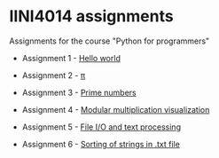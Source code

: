 # IINI4014 assignments
Assignments for the course "Python for programmers"

* Assignment 1 - [Hello world](/oving1/oving1.py)

* Assignment 2 - [π](/oving2/oving2.py)

* Assignment 3 - [Prime numbers](/oving3/oving3.py)

* Assignment 4 - [Modular multiplication visualization](/oving4/oving4.py)

* Assignment 5 - [File I/O and text processing](/oving5/oving5.py)

* Assignment 6 - [Sorting of strings in .txt file](/oving6/oving6.py)
